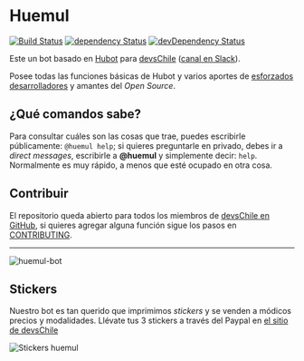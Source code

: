 # Huemul

[![Build Status](https://travis-ci.org/devschile/huemul.svg?branch=master)](https://travis-ci.org/devschile/huemul)
[![dependency Status](https://img.shields.io/david/devschile/huemul.svg?style=flat-square)](https://david-dm.org/devschile/huemul#info=dependencies)
[![devDependency Status](https://img.shields.io/david/dev/devschile/huemul.svg?style=flat-square)](https://david-dm.org/devschile/huemul#info=devDependencies)

Este un bot basado en [Hubot](https://hubot.github.com/) para [devsChile](http://www.devschile.cl) ([canal en Slack](http://devschile.slack.com)).

Posee todas las funciones básicas de Hubot y varios aportes de [esforzados desarrolladores](https://github.com/devschile/huemul/graphs/contributors) y amantes del *Open Source*.

## ¿Qué comandos sabe?

Para consultar cuáles son las cosas que trae, puedes escribirle públicamente: `@huemul help`; si quieres preguntarle en privado, debes ir a *direct messages*, escribirle a **@huemul** y simplemente decir: `help`.  Normalmente es muy rápido, a menos que esté ocupado en otra cosa.

## Contribuir

El repositorio queda abierto para todos los miembros de [devsChile en GitHub](https://github.com/devschile), si quieres agregar alguna función sigue los pasos en [CONTRIBUTING](CONTRIBUTING.md).

---

![huemul-bot](http://www.utalca.cl/medios/utalca2010/saladeprensa/Estudiantes/huemul_2015_utalca.jpg)

## Stickers

Nuestro bot es tan querido que imprimimos _stickers_ y se venden a módicos precios y modalidades. Llévate tus 3 stickers a través del Paypal en [el sitio de devsChile](http://www.devschile.cl)

![Stickers huemul](http://i.imgur.com/KfAx4Mx.jpg)
